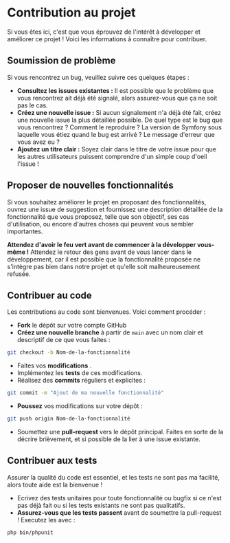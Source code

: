 # Contribution au projet

Si vous êtes ici, c'est que vous éprouvez de l'intérêt à développer et améliorer ce projet !
Voici les informations à connaître pour contribuer.

## Soumission de problème 

Si vous rencontrez un bug, veuillez suivre ces quelques étapes : 

- **Consultez les issues existantes :**  Il est possible que le problème que vous rencontrez ait déjà été signalé, alors assurez-vous que ça ne soit pas le cas.
- **Créez une nouvelle issue :** Si aucun signalement n'a déjà été fait, créez une nouvelle issue la plus détaillée possible. De quel type est le bug que vous rencontrez ? Comment le reproduire ? La version de Symfony sous laquelle vous étiez quand le bug est arrivé ? Le message d'erreur que vous avez eu ?
- **Ajoutez un titre clair :** Soyez clair dans le titre de votre issue pour que les autres utilisateurs puissent comprendre d'un simple coup d'oeil l'issue !

## Proposer de nouvelles fonctionnalités 

Si vous souhaitez améliorer le projet en proposant des fonctionnalités, ouvrez une issue de suggestion et fournissez une description détaillée de la fonctionnalité que vous proposez, telle que son objectif, ses cas d'utilisation, ou encore d'autres choses qui peuvent vous sembler importantes.

**Attendez d'avoir le feu vert avant de commencer à la développer vous-même !** Attendez le retour des gens avant de vous lancer dans le développement, car il est possible que la fonctionnalité proposée ne s'intègre pas bien dans notre projet et qu'elle soit malheureusement refusée.

## Contribuer au code

Les contributions au code sont bienvenues. Voici comment procéder : 

- **Fork** le dépôt sur votre compte GitHub
- **Créez une nouvelle branche** à partir de `main` avec un nom clair et descriptif de ce que vous faites : 

```bash
git checkout -b Nom-de-la-fonctionnalité
```

- Faites vos **modifications** .
- Implémentez les **tests** de ces modifications.
- Réalisez des **commits** réguliers et explicites :

```bash
git commit -m "Ajout de ma nouvelle fonctionnalité"
```

- **Poussez** vos modifications sur votre dépôt :

```bash
git push origin Nom-de-la-fonctionnalité
```

- Soumettez une **pull-request** vers le dépôt principal. Faites en sorte de la décrire brièvement, et si possible de la lier à une issue existante.

## Contribuer aux tests

Assurer la qualité du code est essentiel, et les tests ne sont pas ma facilité, alors toute aide est la bienvenue !

- Ecrivez des tests unitaires pour toute fonctionnalité ou bugfix si ce n'est pas déjà fait ou si les tests existants ne sont pas qualitatifs.
- **Assurez-vous que les tests passent** avant de soumettre la pull-request ! Executez les avec : 

```bash
php bin/phpunit
```

